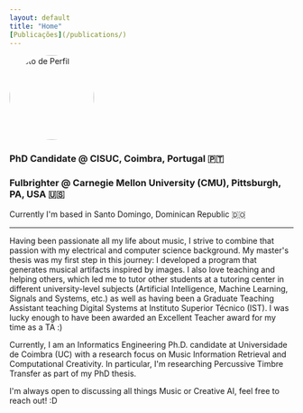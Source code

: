 ```yaml
---
layout: default
title: "Home"
[Publicações](/publications/)
---
```


<img src="{{ site.baseurl }}/assets/images/profile.jpg" alt="Foto de Perfil" style="width:150px; border-radius:50%;">


### PhD Candidate @ CISUC, Coimbra, Portugal 🇵🇹

### Fulbrighter @ Carnegie Mellon University (CMU), Pittsburgh, PA, USA 🇺🇸

Currently I'm based in Santo Domingo, Dominican Republic 🇩🇴

---

Having been passionate all my life about music, I strive to combine that passion with my electrical and computer science background. My master's thesis was my first step in this journey: I developed a program that generates musical artifacts inspired by images. I also love teaching and helping others, which led me to tutor other students at a tutoring center in different university-level subjects (Artificial Intelligence, Machine Learning, Signals and Systems, etc.) as well as having been a Graduate Teaching Assistant teaching Digital Systems at Instituto Superior Técnico (IST). I was lucky enough to have been awarded an Excellent Teacher award for my time as a TA :)

Currently, I am an Informatics Engineering Ph.D. candidate at Universidade de Coimbra (UC) with a research focus on Music Information Retrieval and Computational Creativity. In particular, I'm researching Percussive Timbre Transfer as part of my PhD thesis. 

I'm always open to discussing all things Music or Creative AI, feel free to reach out! :D